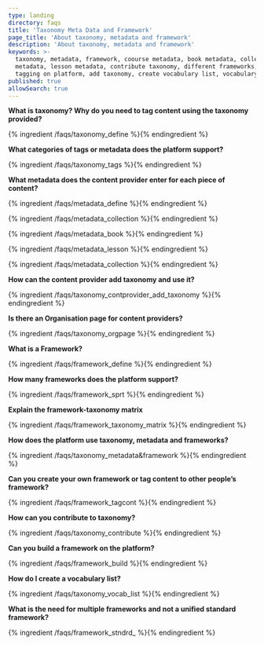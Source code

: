 ```yaml
---
type: landing
directory: faqs
title: 'Taxonomy Meta Data and Framework'
page_title: 'About taxonomy, metadata and framework'
description: 'About taxonomy, metadata and framework'
keywords: >-
  taxonomy, metadata, framework, coourse metadata, book metadata, collection
  metadata, lesson metadata, contribute taxonomy, different frameworks, tags,
  tagging on platform, add taxonomy, create vocabulary list, vocabulary list
published: true
allowSearch: true
---
```



**What is taxonomy? Why do you need to tag content using the taxonomy provided?**

{% ingredient /faqs/taxonomy_define %}{% endingredient %}

**What categories of tags or metadata does the platform support?**

{% ingredient /faqs/taxonomy_tags %}{% endingredient %}

**What metadata does the content provider enter for each piece of content?**

{% ingredient /faqs/metadata_define %}{% endingredient %}

{% ingredient /faqs/metadata_collection %}{% endingredient %}

{% ingredient /faqs/metadata_book %}{% endingredient %}

{% ingredient /faqs/metadata_lesson %}{% endingredient %}

{% ingredient /faqs/metadata_collection %}{% endingredient %}

**How can the content provider add taxonomy and use it?**

{% ingredient /faqs/taxonomy_contprovider_add_taxonomy %}{% endingredient %}

**Is there an Organisation page for content providers?**

{% ingredient /faqs/taxonomy_orgpage %}{% endingredient %}

**What is a Framework?**

{% ingredient /faqs/framework_define %}{% endingredient %}

**How many frameworks does the platform support?**

{% ingredient /faqs/framework_sprt %}{% endingredient %}

**Explain the framework-taxonomy matrix**

{% ingredient /faqs/framework_taxonomy_matrix %}{% endingredient %}

**How does the platform use taxonomy, metadata and frameworks?**

{% ingredient /faqs/taxonomy_metadata&framework %}{% endingredient %}

**Can you create your own framework or tag content to other people’s framework?**

{% ingredient /faqs/framework_tagcont %}{% endingredient %}

**How can you contribute to taxonomy?**

{% ingredient /faqs/taxonomy_contribute %}{% endingredient %}

**Can you build a framework on the platform?**

{% ingredient /faqs/framework_build %}{% endingredient %}

**How do I create a vocabulary list?**

{% ingredient /faqs/taxonomy_vocab_list %}{% endingredient %}

**What is the need for multiple frameworks and not a unified standard framework?**

{% ingredient /faqs/framework_stndrd_ %}{% endingredient %}

